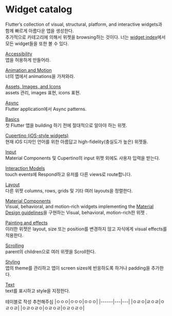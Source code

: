 # Widget catalog  

Flutter’s collection of visual, structural, platform, and interactive widgets과 함께 빠르게 아름다운 앱을 생성한다.  
추가적으로 카테고리에 의해서 위젯을 browsing하는 것이다. 너는 [widget index](https://docs.flutter.dev/reference/widgets)에서 모든 widget들을 또한 볼 수 있다.  

[Accessibility](https://docs.flutter.dev/development/ui/widgets/accessibility)  
앱을 허용하게 만들어라.  

[Animation and Motion](https://docs.flutter.dev/development/ui/widgets/animation)  
너의 앱에서 animations을 가져와라.

[Assets, Images, and Icons](https://docs.flutter.dev/development/ui/widgets/assets)  
assets 관리, images 표현, icons 표현.  

[Async](https://docs.flutter.dev/development/ui/widgets/async)  
Flutter application에서 Async patterns.

[Basics](https://docs.flutter.dev/development/ui/widgets/basics)  
첫 Flutter 앱을 building 하기 전에 절대적으로 알아야 하는 위젯.


[Cupertino (iOS-style widgets)](https://docs.flutter.dev/development/ui/widgets/cupertino)  
현재 iOS 디자인 언어를 위한 아름답고 high-fidelity(충실도가 높은) 위젯들.


[Input](https://docs.flutter.dev/development/ui/widgets/input)  
Material Components 및 Cupertino의 input 위젯 외에도 사용자 입력을 받는다.


[Interaction Models](https://docs.flutter.dev/development/ui/widgets/interaction)  
touch events에 Respond하고 유저를 다른 views로 route합니다.

[Layout](https://docs.flutter.dev/development/ui/widgets/layout)  
다른 위젯 columns, rows, grids 및 기타 여러 layouts을 정렬한다.

[Material Components](https://docs.flutter.dev/development/ui/widgets/material)  
Visual, behavioral, and motion-rich widgets implementing the 
[Material Design guidelines](https://material.io/design/guidelines-overview)을 구현하는 Visual, behavioral, motion-rich한 위젯 .


[Painting and effects](https://docs.flutter.dev/development/ui/widgets/painting)  
이러한 위젯은 layout, size 또는 position를 변경하지 않고 자식에게 visual effects를 적용한다.


[Scrolling](https://docs.flutter.dev/development/ui/widgets/scrolling)  
parent의 children으로 여러 위젯을 Scroll한다.

[Styling](https://docs.flutter.dev/development/ui/widgets/styling)  
앱의 theme를 관리하고 앱이 screen sizes에 반응하도록 하거나 padding을 추가한다.


[Text](https://docs.flutter.dev/development/ui/widgets/text)  
text를 표시하고 style을 지정한다.


테이블로 작성 추천해주심
|ㅇㅇㅇ|ㅇㅇㅇ|ㅇㅇㅇ|
|------|---|---|
|ㅇㄹㅇ|ㄹㅇㄹ|ㅇㄹㅇㄹ|
|ㅇㄹㅇㄹㅇ|ㅇㄹㅇㄹ|ㅇㄹㅇㄹㅇ|